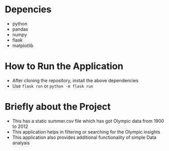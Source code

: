 # Depencies

- python
- pandas
- numpy
- flask
- matplotlib


# How to Run the Application

- After cloning the repository, install the above dependencies
- Use ```flask run``` or ```python -m flask run```


# Briefly about the Project

- This has a static summer.csv file which has got Olympic data from 1900 to 2012
- This application helps in filtering or searching for the Olympic insights
- This application also provides additional functionality of simple Data analyais